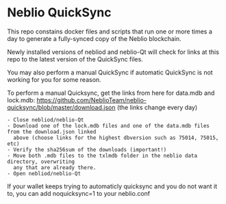 # Neblio QuickSync

This repo constains docker files and scripts that run one or more times a day to generate a fully-synced copy of the Neblio blockchain. 

Newly installed versions of nebliod and neblio-Qt will check for links at this repo to the latest version of the QuickSync files.

You may also perform a manual QuickSync if automatic QuickSync is not working for you for some reason.

To perform a manual Quicksync, get the links from here for data.mdb and lock.mdb: https://github.com/NeblioTeam/neblio-quicksync/blob/master/download.json (the links change every day)

```
- Close nebliod/neblio-Qt
- Download one of the lock.mdb files and one of the data.mdb files from the download.json linked 
  above (choose links for the highest dbversion such as 75014, 75015, etc)
- Verify the sha256sum of the downloads (important!)
- Move both .mdb files to the txlmdb folder in the neblio data directory, overwriting 
  any that are already there.
- Open nebliod/neblio-Qt
```

If your wallet keeps trying to automaticly quicksync and you do not want it to, you can add noquicksync=1 to your neblio.conf
